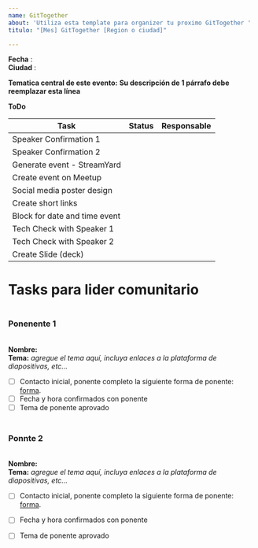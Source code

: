 ```yaml
---
name: GitTogether
about: 'Utiliza esta template para organizer tu proximo GitTogether '
titulo: "[Mes] GitTogether [Region o ciudad]"

---
```

<!-- Hola! Bienvenido a este fichero --> 
**Fecha** :  <br>
**Ciudad** :  <br>

**Tematica central de este evento:** <!-- lo mejor que pueda, siga el calendario temático. Cuando se decida su tema general, narrativa, hilo para el evento, agréguelo aquí. -->
**Su descripción de 1 párrafo debe reemplazar esta línea**

**ToDo** 

<!-- Complete esto a medida que organiza su evento, pero manténgalo en la parte superior de la edición para que sea más fácil para la gente seguirlo. -->

| Task| Status| Responsable |
| --- | --- | --- |
| Speaker Confirmation 1 |  |  |
| Speaker Confirmation 2  |   |  |
| Generate event - StreamYard |  |  |
| Create event on Meetup |    |  |
| Social media poster design |   |  |
| Create short links |   |  |
| Block for date and time event |   |  |
| Tech Check with Speaker 1 |   |   |
| Tech Check with Speaker 2 |    |   |
| Create Slide (deck) |  |   |

# Tasks para lider comunitario 

### <br> **Ponenente 1**
<br> **Nombre:** 
<br> **Tema:** _agregue el tema aquí, incluya enlaces a la plataforma de diapositivas, etc..._
- [ ] Contacto inicial, ponente completo la siguiente forma de ponente: [forma](https://githubmeetup.typeform.com/to/avPXjuPY).
- [ ] Fecha y hora confirmados con ponente
- [ ] Tema de ponente aprovado

### <br> **Ponnte 2**
<br> **Nombre:** 
<br> **Tema:** _agregue el tema aquí, incluya enlaces a la plataforma de diapositivas, etc..._
- [ ] Contacto inicial, ponente completo la siguiente forma de ponente: [forma](https://githubmeetup.typeform.com/to/avPXjuPY).
- [ ] Fecha y hora confirmados con ponente
- [ ] Tema de ponente aprovado


